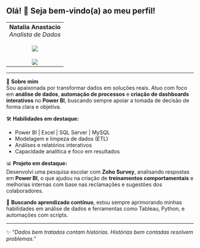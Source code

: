 ## Olá! 👋 Seja bem-vindo(a) ao meu perfil!

<table align="center">
  <tr>
    <td align="center">
      <strong>Natalia Anastacio</strong><br/>
      <em>Analista de Dados</em><br/><br/>
      <a href="https://github.com/NatyAnalytcs-1">
        <img src="https://img.shields.io/badge/GitHub-NatyAnalytcs--1-black?style=for-the-badge&logo=github" />
      </a>
      <br/><br/>
      <a href="https://www.linkedin.com/in/nataliaanastacio">
        <img src="https://img.shields.io/badge/LinkedIn-nataliaanastacio-blue?style=for-the-badge&logo=linkedin" />
      </a>
    </td>
  </tr>
</table>

---

🎯 **Sobre mim**  
Sou apaixonada por transformar dados em soluções reais. Atuo com foco em **análise de dados**, **automação de processos** e **criação de dashboards interativos** no **Power BI**, buscando sempre apoiar a tomada de decisão de forma clara e objetiva.

🛠️ **Habilidades em destaque:**
- Power BI | Excel | SQL Server | MySQL  
- Modelagem e limpeza de dados (ETL)  
- Análises e relatórios interativos  
- Capacidade analítica e foco em resultados  

📊 **Projeto em destaque:**  
Desenvolvi uma pesquisa escolar com **Zoho Survey**, analisando respostas em **Power BI**, o que ajudou na criação de **treinamentos comportamentais** e melhorias internas com base nas reclamações e sugestões dos colaboradores.

🚀 **Buscando aprendizado contínuo**, estou sempre aprimorando minhas habilidades em análise de dados e ferramentas como Tableau, Python, e automações com scripts.

---

✨ *“Dados bem tratados contam histórias. Histórias bem contadas resolvem problemas.”*  
